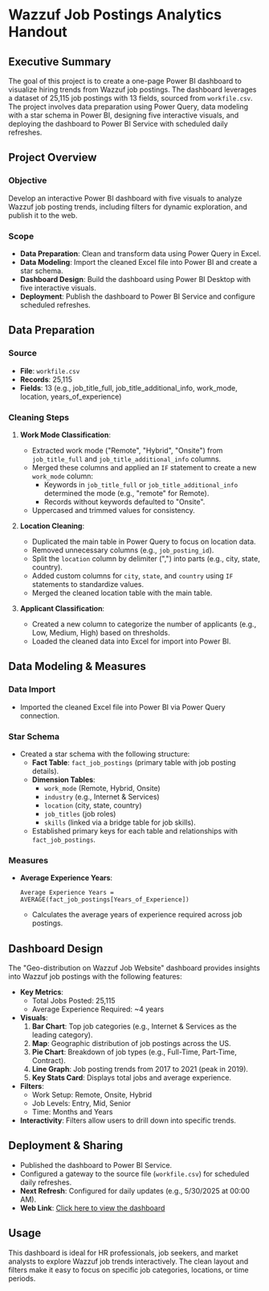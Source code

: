 # Wazzuf Job Postings Analytics Handout

## Executive Summary
The goal of this project is to create a one-page Power BI dashboard to visualize hiring trends from Wazzuf job postings. The dashboard leverages a dataset of 25,115 job postings with 13 fields, sourced from `workfile.csv`. The project involves data preparation using Power Query, data modeling with a star schema in Power BI, designing five interactive visuals, and deploying the dashboard to Power BI Service with scheduled daily refreshes.

## Project Overview

### Objective
Develop an interactive Power BI dashboard with five visuals to analyze Wazzuf job posting trends, including filters for dynamic exploration, and publish it to the web.

### Scope
- **Data Preparation**: Clean and transform data using Power Query in Excel.
- **Data Modeling**: Import the cleaned Excel file into Power BI and create a star schema.
- **Dashboard Design**: Build the dashboard using Power BI Desktop with five interactive visuals.
- **Deployment**: Publish the dashboard to Power BI Service and configure scheduled refreshes.

## Data Preparation

### Source
- **File**: `workfile.csv`
- **Records**: 25,115
- **Fields**: 13 (e.g., job_title_full, job_title_additional_info, work_mode, location, years_of_experience)

### Cleaning Steps
1. **Work Mode Classification**:
   - Extracted work mode ("Remote", "Hybrid", "Onsite") from `job_title_full` and `job_title_additional_info` columns.
   - Merged these columns and applied an `IF` statement to create a new `work_mode` column:
     - Keywords in `job_title_full` or `job_title_additional_info` determined the mode (e.g., "remote" for Remote).
     - Records without keywords defaulted to "Onsite".
   - Uppercased and trimmed values for consistency.

2. **Location Cleaning**:
   - Duplicated the main table in Power Query to focus on location data.
   - Removed unnecessary columns (e.g., `job_posting_id`).
   - Split the `location` column by delimiter (",") into parts (e.g., city, state, country).
   - Added custom columns for `city`, `state`, and `country` using `IF` statements to standardize values.
   - Merged the cleaned location table with the main table.

3. **Applicant Classification**:
   - Created a new column to categorize the number of applicants (e.g., Low, Medium, High) based on thresholds.
   - Loaded the cleaned data into Excel for import into Power BI.

## Data Modeling & Measures

### Data Import
- Imported the cleaned Excel file into Power BI via Power Query connection.

### Star Schema
- Created a star schema with the following structure:
  - **Fact Table**: `fact_job_postings` (primary table with job posting details).
  - **Dimension Tables**:
    - `work_mode` (Remote, Hybrid, Onsite)
    - `industry` (e.g., Internet & Services)
    - `location` (city, state, country)
    - `job_titles` (job roles)
    - `skills` (linked via a bridge table for job skills).
  - Established primary keys for each table and relationships with `fact_job_postings`.

### Measures
- **Average Experience Years**:
  ```dax
  Average Experience Years = AVERAGE(fact_job_postings[Years_of_Experience])
  ```
  - Calculates the average years of experience required across job postings.

## Dashboard Design

The "Geo-distribution on Wazzuf Job Website" dashboard provides insights into Wazzuf job postings with the following features:

- **Key Metrics**:
  - Total Jobs Posted: 25,115
  - Average Experience Required: ~4 years
- **Visuals**:
  1. **Bar Chart**: Top job categories (e.g., Internet & Services as the leading category).
  2. **Map**: Geographic distribution of job postings across the US.
  3. **Pie Chart**: Breakdown of job types (e.g., Full-Time, Part-Time, Contract).
  4. **Line Graph**: Job posting trends from 2017 to 2021 (peak in 2019).
  5. **Key Stats Card**: Displays total jobs and average experience.
- **Filters**:
  - Work Setup: Remote, Onsite, Hybrid
  - Job Levels: Entry, Mid, Senior
  - Time: Months and Years
- **Interactivity**: Filters allow users to drill down into specific trends.

## Deployment & Sharing
- Published the dashboard to Power BI Service.
- Configured a gateway to the source file (`workfile.csv`) for scheduled daily refreshes.
- **Next Refresh**: Configured for daily updates (e.g., 5/30/2025 at 00:00 AM).
- **Web Link**: [Click here to view the dashboard]([#](https://app.powerbi.com/view?r=eyJrIjoiZDUyYmI4YjMtMDRkOS00NWE4LTg4OTgtODFkYTJkZGY0ZWNmIiwidCI6IjEzMmI2Y2RkLTM0YzktNDUxZS1hNjNjLWQwMGQ1ZmEyZjZhNyIsImMiOjl9))

## Usage
This dashboard is ideal for HR professionals, job seekers, and market analysts to explore Wazzuf job trends interactively. The clean layout and filters make it easy to focus on specific job categories, locations, or time periods.
